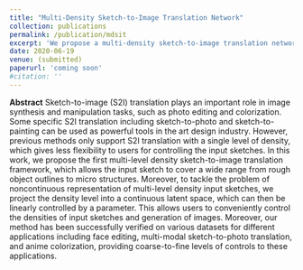 ```yaml
---
title: "Multi-Density Sketch-to-Image Translation Network"
collection: publications
permalink: /publication/mdsit
excerpt: 'We propose a multi-density sketch-to-image translation network (MDSIT), which can support input sketches at different density levels'
date: 2020-06-19
venue: (submitted)
paperurl: 'coming soon'
#citation: ''
---
```

__Abstract__
Sketch-to-image (S2I) translation plays an important role in image synthesis and manipulation tasks, such as photo editing and colorization. Some specific S2I translation including sketch-to-photo and sketch-to-painting can be used as powerful tools in the art design industry. However, previous methods only support S2I translation with a single level of density, which gives less flexibility to users for controlling the input sketches. In this work, we propose the first multi-level density sketch-to-image translation framework, which allows the input sketch to cover a wide range from rough object outlines to micro structures. Moreover, to tackle the problem of noncontinuous representation of multi-level density input sketches, we project the density level into a continuous latent space, which can then be linearly controlled by a parameter. This allows users to conveniently control the densities of input sketches and generation of images. Moreover, our method has been successfully verified on various datasets for different applications including face editing, multi-modal sketch-to-photo translation, and anime colorization, providing coarse-to-fine levels of controls to these applications.
